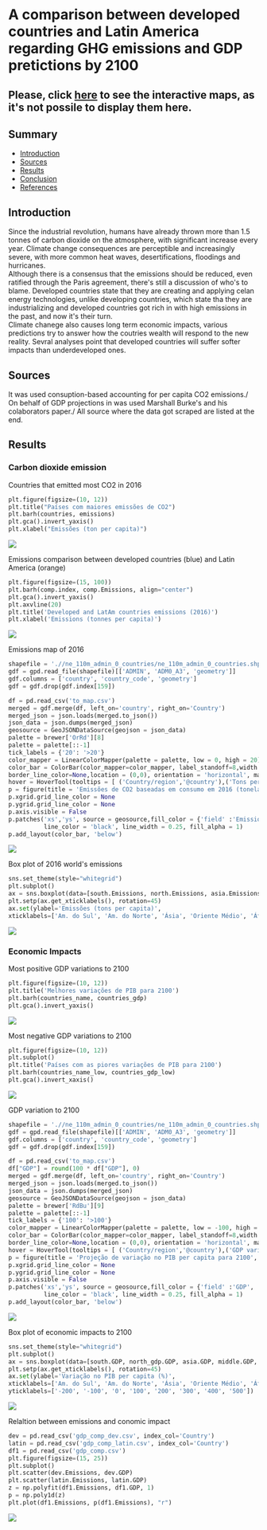 # A comparison between developed countries and Latin America regarding GHG emissions and GDP pretictions by 2100

## Please, click [here](https://htmlpreview.github.io/?https://raw.githubusercontent.com/marcusbonifacio/GHG-emissions-and-GDP/main/emissions_and_gdp.html?token=AMI4R7XVU4ZAOPWGPOIQZIS7S5NZU) to see the interactive maps, as it's not possile to display them here.


## Summary

- [Introduction](#introduction)
- [Sources](#sources)
- [Results](#results)
- [Conclusion](#conclusion)
- [References](#references)


## Introduction

Since the industrial revolution, humans have already thrown more than 1.5 tonnes of carbon dioxide on the atmosphere, with significant increase every year. Climate change consequences are perceptible and increasingly severe, with more common heat waves, desertifications, floodings and hurricanes.\
Although there is a consensus that the emissions should be reduced, even ratified through the Paris agreement, there's still a discussion of who's to blame. Developed countries state that they are creating and applying celan energy technologies, unlike developing countries, which state tha they are industrializing and developed countries got rich in with high emissions in the past, and now it's their turn.\
Climate chanege also causes long term economic impacts, various predictions try to answer how the coutries wealth will respond to the new reality. Sevral analyses point that developed countries will suffer softer impacts than underdeveloped ones.


## Sources

It was used consuption-based accounting for per capita CO2 emissions./
On behalf of GDP projections in was used Marshall Burke's and his colaborators paper./
All source where the data got scraped are listed at the end.


## Results

### Carbon dioxide emission

Countries that emitted most CO2 in 2016
```python
plt.figure(figsize=(10, 12))
plt.title("Países com maiores emissões de CO2")
plt.barh(countries, emissions)
plt.gca().invert_yaxis()
plt.xlabel("Emissões (ton per capita)")
```
![](/graphics/maiores_emissoes.png)



Emissions comparison between developed countries (blue) and Latin America (orange)
```python
plt.figure(figsize=(15, 100))
plt.barh(comp.index, comp.Emissions, align="center")
plt.gca().invert_yaxis()
plt.axvline(20)
plt.title('Developed and LatAm countries emissions (2016)')
plt.xlabel('Emissions (tonnes per capita)')
```
![](/graphics/comparacaoc.png)



Emissions map of 2016
```python
shapefile = './/ne_110m_admin_0_countries/ne_110m_admin_0_countries.shp'
gdf = gpd.read_file(shapefile)[['ADMIN', 'ADM0_A3', 'geometry']]
gdf.columns = ['country', 'country_code', 'geometry']
gdf = gdf.drop(gdf.index[159])

df = pd.read_csv('to_map.csv')
merged = gdf.merge(df, left_on='country', right_on='Country')
merged_json = json.loads(merged.to_json())
json_data = json.dumps(merged_json)
geosource = GeoJSONDataSource(geojson = json_data)
palette = brewer['OrRd'][8]
palette = palette[::-1]
tick_labels = {'20': '>20'}
color_mapper = LinearColorMapper(palette = palette, low = 0, high = 20)
color_bar = ColorBar(color_mapper=color_mapper, label_standoff=8,width = 500, height = 20,
border_line_color=None,location = (0,0), orientation = 'horizontal', major_label_overrides = tick_labels)
hover = HoverTool(tooltips = [ ('Country/region','@country'),('Tons per capita', '@Emissions')])
p = figure(title = 'Emissões de CO2 baseadas em consumo em 2016 (toneladas per capita)', plot_height = 600 , plot_width = 950, toolbar_location = None, tools = [hover])
p.xgrid.grid_line_color = None
p.ygrid.grid_line_color = None
p.axis.visible = False
p.patches('xs','ys', source = geosource,fill_color = {'field' :'Emissions', 'transform' : color_mapper},
          line_color = 'black', line_width = 0.25, fill_alpha = 1)
p.add_layout(color_bar, 'below')
```
![](/graphics/mapa2.png)



Box plot of 2016 world's emissions
```python
sns.set_theme(style="whitegrid")
plt.subplot()
ax = sns.boxplot(data=[south.Emissions, north.Emissions, asia.Emissions, middle.Emissions, africa.Emissions, oceania.Emissions, europe.Emissions], width=0.3)
plt.setp(ax.get_xticklabels(), rotation=45)
ax.set(ylabel='Emissões (tons per capita)',
xticklabels=['Am. do Sul', 'Am. do Norte', 'Ásia', 'Oriente Médio', 'África', 'Oceania', 'Europa'])
```
![](/graphics/continentes_emissoes.png)



### Economic Impacts

Most positive GDP variations to 2100
```python
plt.figure(figsize=(10, 12))
plt.title('Melhores variações de PIB para 2100')
plt.barh(countries_name, countries_gdp)
plt.gca().invert_yaxis()
```
![](/graphics/melhores_pib.png)



Most negative GDP variations to 2100
```python
plt.figure(figsize=(10, 12))
plt.subplot()
plt.title('Países com as piores variações de PIB para 2100')
plt.barh(countries_name_low, countries_gdp_low)
plt.gca().invert_xaxis()
```
![](/graphics/piores_pib.png)



GDP variation to 2100
```python
shapefile = './/ne_110m_admin_0_countries/ne_110m_admin_0_countries.shp'
gdf = gpd.read_file(shapefile)[['ADMIN', 'ADM0_A3', 'geometry']]
gdf.columns = ['country', 'country_code', 'geometry']
gdf = gdf.drop(gdf.index[159])

df = pd.read_csv('to_map.csv')
df["GDP"] = round(100 * df["GDP"], 0)
merged = gdf.merge(df, left_on='country', right_on='Country')
merged_json = json.loads(merged.to_json())
json_data = json.dumps(merged_json)
geosource = GeoJSONDataSource(geojson = json_data)
palette = brewer['RdBu'][9]
palette = palette[::-1]
tick_labels = {'100': '>100'}
color_mapper = LinearColorMapper(palette = palette, low = -100, high = 100)
color_bar = ColorBar(color_mapper=color_mapper, label_standoff=8,width = 500, height = 20,
border_line_color=None,location = (0,0), orientation = 'horizontal', major_label_overrides = tick_labels)
hover = HoverTool(tooltips = [ ('Country/region','@country'),('GDP variation', '@GDP %')])
p = figure(title = 'Projeção de variação no PIB per capita para 2100', plot_height = 600 , plot_width = 950, toolbar_location = None, tools = [hover])
p.xgrid.grid_line_color = None
p.ygrid.grid_line_color = None
p.axis.visible = False
p.patches('xs','ys', source = geosource,fill_color = {'field' :'GDP', 'transform' : color_mapper},
          line_color = 'black', line_width = 0.25, fill_alpha = 1)
p.add_layout(color_bar, 'below')
```
![](/graphics/mapa1.png)



Box plot of economic impacts to 2100
```python
sns.set_theme(style="whitegrid")
plt.subplot()
ax = sns.boxplot(data=[south.GDP, north_gdp.GDP, asia.GDP, middle.GDP, africa.GDP, oceania.GDP, europe.GDP], width=0.3)
plt.setp(ax.get_xticklabels(), rotation=45)
ax.set(ylabel='Variação no PIB per capita (%)',
xticklabels=['Am. do Sul', 'Am. do Norte', 'Ásia', 'Oriente Médio', 'África', 'Oceania', 'Europa'],
yticklabels=['-200', '-100', '0', '100', '200', '300', '400', '500'])
```
![](/graphics/continentes_gdp.png)



Relaltion between emissions and conomic impact
```python
dev = pd.read_csv('gdp_comp_dev.csv', index_col='Country')
latin = pd.read_csv('gdp_comp_latin.csv', index_col='Country')
df1 = pd.read_csv('gdp_comp.csv')
plt.figure(figsize=(15, 25))
plt.subplot()
plt.scatter(dev.Emissions, dev.GDP)
plt.scatter(latin.Emissions, latin.GDP)
z = np.polyfit(df1.Emissions, df1.GDP, 1)
p = np.poly1d(z)
plt.plot(df1.Emissions, p(df1.Emissions), "r")
```
![](/graphics/comparacaoe.png)
